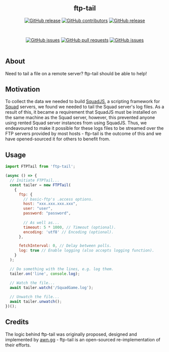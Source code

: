 <div align="center">

## ftp-tail

[![GitHub release](https://img.shields.io/github/release/Thomas-Smyth/ftp-tail.svg?style=flat-square)](https://github.com/Thomas-Smyth/ftp-tail/releases)
[![GitHub contributors](https://img.shields.io/github/contributors/Thomas-Smyth/ftp-tail.svg?style=flat-square)](https://github.com/Thomas-Smyth/ftp-tail/graphs/contributors)
[![GitHub release](https://img.shields.io/github/license/Thomas-Smyth/ftp-tail.svg?style=flat-square)](https://github.com/Thomas-Smyth/ftp-tail/blob/master/LICENSE)

<br>

[![GitHub issues](https://img.shields.io/github/issues/Thomas-Smyth/ftp-tail.svg?style=flat-square)](https://github.com/Thomas-Smyth/ftp-tail/issues)
[![GitHub pull requests](https://img.shields.io/github/issues-pr-raw/Thomas-Smyth/ftp-tail.svg?style=flat-square)](https://github.com/Thomas-Smyth/ftp-tail/pulls)
[![GitHub issues](https://img.shields.io/github/stars/Thomas-Smyth/ftp-tail.svg?style=flat-square)](https://github.com/Thomas-Smyth/ftp-tail/stargazers)
<br><br>
</div>

## **About**
Need to tail a file on a remote server? ftp-tail should be able to help!

## **Motivation**
To collect the data we needed to build [SquadJS](https://github.com/Thomas-Smyth/SquadJS), a scripting framework for [Squad](https://joinsquad.com/) servers, we found we needed to tail the Squad server's log files. As a result of this, it became a requirement that SquadJS must be installed on the same machine as the Squad server, however, this prevented anyone using rented Squad server instances from using SquadJS. Thus, we endeavoured to make it possible for these logs files to be streamed over the FTP servers provided by most hosts - ftp-tail is the outcome of this and we have opened-sourced it for others to benefit from.

## **Usage**
```js
import FTPTail from 'ftp-tail';

(async () => {
  // Initiate FTPTail...
  const tailer = new FTPTail(
    {
      ftp: {
        // basic-ftp's .access options.
        host: "xxx.xxx.xxx.xxx",
        user: "user",
        password: "password",
        
        // As well as...
        timeout: 5 * 1000, // Timeout (optional).
        encoding: 'utf8' // Encoding (optional).
      },

      fetchInterval: 0, // Delay between polls.
      log: true // Enable logging (also accepts logging function).
    }
  );

  // Do something with the lines, e.g. log them.
  tailer.on('line', console.log);

  // Watch the file...
  await tailer.watch('/SquadGame.log');
  
  // Unwatch the file...
  await tailer.unwatch();
})();
```

## **Credits**
The logic behind ftp-tail was originally proposed, designed and implemented by [awn.gg](https://awn.gg/) - ftp-tail is an open-sourced re-implementation of their efforts. 
